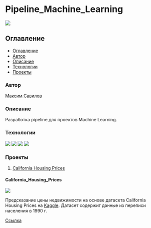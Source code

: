 # Pipeline_Machine_Learning
![](https://img.shields.io/badge/Project%20status-In%20progress-green)

## Оглавление

- [Оглавление](#оглавление)
- [Автор](#авторы)
- [Описание](#описание)
- [Технологии](#технологии)
- [Проекты](#проекты)

### Автор

[Максим Савилов](https://github.com/msavilov/)

### Описание

Разработка pipeline для проектов Machine Learning.

### Технологии

![](https://img.shields.io/badge/-Python--3.11-blue)
![](https://img.shields.io/badge/scikit--learn-blue)
![](https://img.shields.io/badge/pandas-blue)
![](https://img.shields.io/badge/numpy-blue)


### Проекты
1) [California Housing Prices](#california_housing_prices)



#### California_Housing_Prices

![](https://img.shields.io/badge/Project%20status-In%20progress-green)

Предсказание цены недвижимости на основе датасета California Housing Prices на [Kaggle](https://www.kaggle.com/datasets/camnugent/california-housing-prices). Датасет содержит данные из переписи населения в 1990 г.

[Ссылка](https://github.com/msavilov/machine_learning/tree/main/housing_price)


